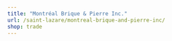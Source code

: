```yaml
---
title: "Montréal Brique & Pierre Inc."
url: /saint-lazare/montreal-brique-and-pierre-inc/
shop: trade
---
```

